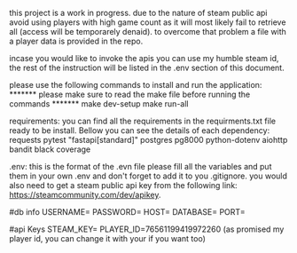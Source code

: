 this project is a work in progress.
due to the nature of steam public api avoid using players with high game count as it will most likely fail to retrieve all (access will be temporarely denaid).
to overcome that problem a file with a player data is provided in the repo.

incase you would like to invoke the apis you can use my humble steam id, the rest of the instruction will be listed in the .env section of this document.

please use the following commands to install and run the application:
******* please make sure to read the make file before running the commands *******
make dev-setup
make run-all



requirements:
you can find all the requirements in the requirments.txt file ready to be install. Bellow you can see the details of each dependency:
requests 
pytest 
"fastapi[standard]"
postgres
pg8000
python-dotenv
aiohttp
bandit
black
coverage

.env:
this is the format of the .evn file please fill all the variables and put them in your own .env and don't forget to add it to you .gitignore.
you would also need to get a steam public api key from the following link: https://steamcommunity.com/dev/apikey.

#db info
USERNAME=
PASSWORD=
HOST=
DATABASE=
PORT=

#api Keys
STEAM_KEY=
PLAYER_ID=76561199419972260 (as promised my player id, you can change it with your if you want too)

